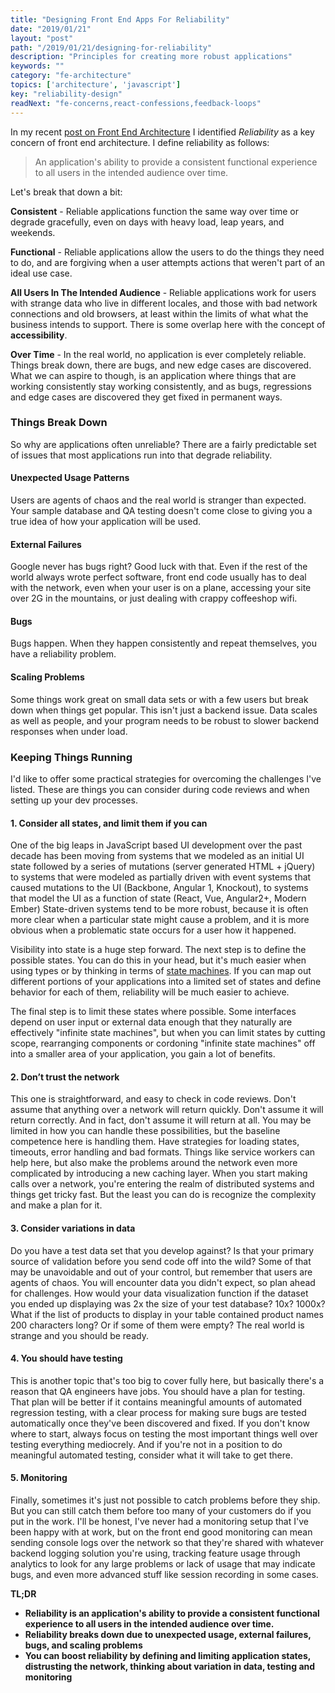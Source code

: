 ```yaml
---
title: "Designing Front End Apps For Reliability"
date: "2019/01/21"
layout: "post"
path: "/2019/01/21/designing-for-reliability"
description: "Principles for creating more robust applications"
keywords: ""
category: "fe-architecture"
topics: ['architecture', 'javascript']
key: "reliability-design"
readNext: "fe-concerns,react-confessions,feedback-loops"
---
```


In my recent [post on Front End Architecture](https://benmccormick.org/2019/01/07/the-concerns-of-fe-architecture/) I identified *Reliability* as a key concern of front end architecture.  I define reliability as follows:

> An application's ability to provide a consistent functional experience to all users in the intended audience over time.

Let's break that down a bit:

**Consistent** - Reliable applications function the same way over time or degrade gracefully, even on days with heavy load, leap years, and weekends.

**Functional** - Reliable applications allow the users to do the things they need to do, and are forgiving when a user attempts actions that weren't part of an ideal use case.

**All Users In The Intended Audience** - Reliable applications work for users with strange data who live in different locales, and those with bad network connections and old browsers, at least within the limits of what what the business intends to support.  There is some overlap here with the concept of **accessibility**.

**Over Time** - In the real world, no application is ever completely reliable.  Things break down, there are bugs, and new edge cases are discovered.  What we can aspire to though, is an application where things that are working consistently stay working consistently, and as bugs, regressions and edge cases are discovered they get fixed in permanent ways.


### Things Break Down

So why are applications often unreliable?  There are a fairly predictable set of issues that most applications run into that degrade reliability.

#### Unexpected Usage Patterns

Users are agents of chaos and the real world is stranger than expected.  Your sample database and QA testing doesn't come close to giving you a true idea of how your application will be used.

#### External Failures

Google never has bugs right?  Good luck with that.  Even if the rest of the world always wrote perfect software, front end code usually has to deal with the network, even when your user is on a plane, accessing your site over 2G in the mountains, or just dealing with crappy coffeeshop wifi.

#### Bugs

Bugs happen.  When they happen consistently and repeat themselves, you have a reliability problem.

#### Scaling Problems

Some things work great on small data sets or with a few users but break down when things get popular.  This isn't just a backend issue.  Data scales as well as people, and your program needs to be robust to slower backend responses when under load.

### Keeping Things Running

I'd like to offer some practical strategies for overcoming the challenges I've listed.  These are things you can consider during code reviews and when setting up your dev processes.

#### 1. Consider all states, and limit them if you can

One of the big leaps in JavaScript based UI development over the past decade has been moving from systems that we modeled as an initial UI state followed by a series of mutations (server generated HTML + jQuery) to systems that were modeled as partially driven with event systems that caused mutations to the UI (Backbone, Angular 1, Knockout), to systems that model the UI as a function of state (React, Vue, Angular2+, Modern Ember) State-driven systems tend to be more robust, because it is often more clear when a particular state might cause a problem, and it is more obvious when a problematic state occurs for a user how it happened.

Visibility into state is a huge step forward.  The next step is to define the possible states.  You can do this in your head, but it's much easier when using types or by thinking in terms of [state machines](https://benmccormick.org/2018/05/14/mobx-state-machines-and-flags/).  If you can map out different portions of your applications into a limited set of states and define behavior for each of them, reliability will be much easier to achieve.

The final step is to limit these states where possible.  Some interfaces depend on user input or external data enough that they naturally are effectively "infinite state machines", but when you can limit states by cutting scope, rearranging components or cordoning "infinite state machines" off into a smaller area of your application, you gain a lot of benefits.

#### 2. Don’t trust the network

This one is straightforward, and easy to check in code reviews.  Don't assume that anything over a network will return quickly.  Don't assume it will return correctly.  And in fact, don't assume it will return at all.  You may be limited in how you can handle these possibilities, but the baseline competence here is handling them.  Have strategies for loading states, timeouts, error handling and bad formats.  Things like service workers can help here, but also make the problems around the network even more complicated by introducing a new caching layer.  When you start making calls over a network, you're entering the realm of distributed systems and things get tricky fast.  But the least you can do is recognize the complexity and make a plan for it.

#### 3. Consider variations in data

Do you have a test data set that you develop against?  Is that your primary source of validation before you send code off into the wild?  Some of that may be unavoidable and out of your control, but remember that users are agents of chaos.  You will encounter data you didn't expect, so plan ahead for challenges.  How would your data visualization function if the dataset you ended up displaying was 2x the size of your test database?  10x? 1000x?  What if the list of products to display in your table contained product names 200 characters long?  Or if some of them were empty?  The real world is strange and you should be ready.

#### 4. You should have testing

This is another topic that's too big to cover fully here, but basically there's a reason that QA engineers have jobs.  You should have a plan for testing.  That plan will be better if it contains meaningful amounts of automated regression testing, with a clear process for making sure bugs are tested automatically once they've been discovered and fixed.  If you don't know where to start, always focus on testing the most important things well over testing everything mediocrely. And if you're not in a position to do meaningful automated testing, consider what it will take to get there.

#### 5. Monitoring

Finally, sometimes it's just not possible to catch problems before they ship.  But you can still catch them before too many of your customers do if you put in the work.  I'll be honest, I've never had a monitoring setup that I've been happy with at work, but on the front end good monitoring can mean sending console logs over the network so that they're shared with whatever backend logging solution you're using, tracking feature usage through analytics to look for any large problems or lack of usage that may indicate bugs, and even more advanced stuff like session recording in some cases.


**TL;DR**

- **Reliability is an application's ability to provide a consistent functional experience to all users in the intended audience over time.**
- **Reliability breaks down due to unexpected usage, external failures, bugs, and scaling problems**
- **You can boost reliability by defining and limiting application states, distrusting the network, thinking about variation in data, testing and monitoring**

